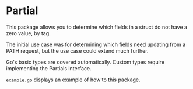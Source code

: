 # Partial

This package allows you to determine which fields in a struct do not have a zero value, by tag.

The initial use case was for determining which fields need updating from a PATH request, but the use case could extend much further.

Go's basic types are covered automatically. Custom types require implementing the Partials interface.

`example.go` displays an example of how to this package.
